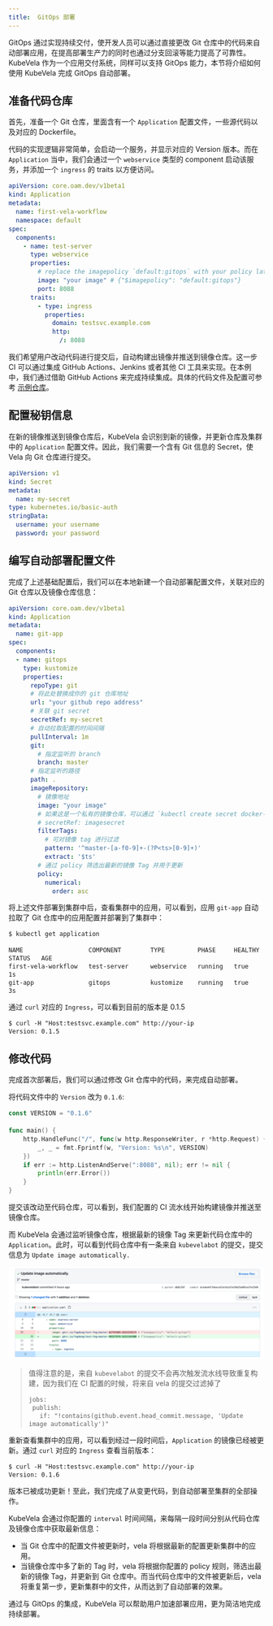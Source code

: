 ```yaml
---
title:  GitOps 部署
---
```


GitOps 通过实现持续交付，使开发人员可以通过直接更改 Git 仓库中的代码来自动部署应用，在提高部署生产力的同时也通过分支回滚等能力提高了可靠性。 KubeVela 作为一个应用交付系统，同样可以支持 GitOps 能力，本节将介绍如何使用 KubeVela 完成 GitOps 自动部署。

## 准备代码仓库

首先，准备一个 Git 仓库，里面含有一个 `Application` 配置文件，一些源代码以及对应的 Dockerfile。

代码的实现逻辑非常简单，会启动一个服务，并显示对应的 Version 版本。而在 `Application` 当中，我们会通过一个 `webservice` 类型的 component 启动该服务，并添加一个 `ingress` 的 traits 以方便访问。

```yaml
apiVersion: core.oam.dev/v1beta1
kind: Application
metadata:
  name: first-vela-workflow
  namespace: default
spec:
  components:
    - name: test-server
      type: webservice
      properties:
        # replace the imagepolicy `default:gitops` with your policy later
        image: "your image" # {"$imagepolicy": "default:gitops"}
        port: 8088
      traits:
        - type: ingress
          properties:
            domain: testsvc.example.com
            http:
              /: 8088
```

我们希望用户改动代码进行提交后，自动构建出镜像并推送到镜像仓库。这一步 CI 可以通过集成 GitHub Actions、Jenkins 或者其他 CI 工具来实现。在本例中，我们通过借助 GitHub Actions 来完成持续集成。具体的代码文件及配置可参考 [示例仓库](https://github.com/oam-dev/kubevela/samples)。

## 配置秘钥信息

在新的镜像推送到镜像仓库后，KubeVela 会识别到新的镜像，并更新仓库及集群中的 `Application` 配置文件。因此，我们需要一个含有 Git 信息的 Secret，使 Vela 向 Git 仓库进行提交。

```yaml
apiVersion: v1
kind: Secret
metadata:
  name: my-secret
type: kubernetes.io/basic-auth
stringData:
  username: your username
  password: your password
```

## 编写自动部署配置文件

完成了上述基础配置后，我们可以在本地新建一个自动部署配置文件，关联对应的 Git 仓库以及镜像仓库信息：

```yaml
apiVersion: core.oam.dev/v1beta1
kind: Application
metadata:
  name: git-app
spec:
  components:
  - name: gitops
    type: kustomize
    properties:
      repoType: git
      # 将此处替换成你的 git 仓库地址
      url: "your github repo address"
      # 关联 git secret
      secretRef: my-secret
      # 自动拉取配置的时间间隔
      pullInterval: 1m
      git:
        # 指定监听的 branch
        branch: master
      # 指定监听的路径
      path: .
      imageRepository:
        # 镜像地址
        image: "your image"
        # 如果这是一个私有的镜像仓库，可以通过 `kubectl create secret docker-registry` 创建对应的镜像秘钥并相关联
        # secretRef: imagesecret
        filterTags:
          # 可对镜像 tag 进行过滤
          pattern: '^master-[a-f0-9]+-(?P<ts>[0-9]+)'
          extract: '$ts'
        # 通过 policy 筛选出最新的镜像 Tag 并用于更新
        policy:
          numerical:
            order: asc
```

将上述文件部署到集群中后，查看集群中的应用，可以看到，应用 `git-app` 自动拉取了 Git 仓库中的应用配置并部署到了集群中：

```shell
$ kubectl get application

NAME                  COMPONENT        TYPE         PHASE     HEALTHY   STATUS   AGE
first-vela-workflow   test-server      webservice   running   true               1s
git-app               gitops           kustomize    running   true               3s
```

通过 `curl` 对应的 `Ingress`，可以看到目前的版本是 0.1.5

```shell 
$ curl -H "Host:testsvc.example.com" http://your-ip
Version: 0.1.5
```

## 修改代码

完成首次部署后，我们可以通过修改 Git 仓库中的代码，来完成自动部署。

将代码文件中的 `Version` 改为 `0.1.6`:

```go
const VERSION = "0.1.6"

func main() {
	http.HandleFunc("/", func(w http.ResponseWriter, r *http.Request) {
		_, _ = fmt.Fprintf(w, "Version: %s\n", VERSION)
	})
	if err := http.ListenAndServe(":8088", nil); err != nil {
		println(err.Error())
	}
}
```

提交该改动至代码仓库，可以看到，我们配置的 CI 流水线开始构建镜像并推送至镜像仓库。

而 KubeVela 会通过监听镜像仓库，根据最新的镜像 Tag 来更新代码仓库中的 `Application`。此时，可以看到代码仓库中有一条来自 `kubevelabot` 的提交，提交信息为 `Update image automatically.`

![alt](../resources/gitops-commit.png)

> 值得注意的是，来自 `kubevelabot` 的提交不会再次触发流水线导致重复构建，因为我们在 CI 配置的时候，将来自 vela 的提交过滤掉了
> 
> ```shell
> jobs:
>  publish:
>    if: "!contains(github.event.head_commit.message, 'Update image automatically')"
> ```

重新查看集群中的应用，可以看到经过一段时间后，`Application` 的镜像已经被更新。通过 `curl` 对应的 `Ingress` 查看当前版本：

```shell 
$ curl -H "Host:testsvc.example.com" http://your-ip
Version: 0.1.6
```

版本已被成功更新！至此，我们完成了从变更代码，到自动部署至集群的全部操作。

KubeVela 会通过你配置的 `interval` 时间间隔，来每隔一段时间分别从代码仓库及镜像仓库中获取最新信息：
* 当 Git 仓库中的配置文件被更新时，vela 将根据最新的配置更新集群中的应用。
* 当镜像仓库中多了新的 Tag 时，vela 将根据你配置的 policy 规则，筛选出最新的镜像 Tag，并更新到 Git 仓库中。而当代码仓库中的文件被更新后，vela 将重复第一步，更新集群中的文件，从而达到了自动部署的效果。

通过与 GitOps 的集成，KubeVela 可以帮助用户加速部署应用，更为简洁地完成持续部署。